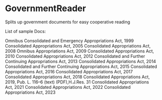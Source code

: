 # GovernmentReader
 Splits up government documents for easy cooperative reading

List of sample Docs:

Omnibus Consolidated and Emergency Appropriations Act, 1999
Consolidated Appropriations Act, 2005
Consolidated Appropriations Act, 2008
Omnibus Appropriations Act, 2009
Consolidated Appropriations Act, 2010
Consolidated Appropriations Act, 2012
Consolidated and Further Continuing Appropriations Act, 2013
Consolidated Appropriations Act, 2014
Consolidated and Further Continuing Appropriations Act, 2015
Consolidated Appropriations Act, 2016
Consolidated Appropriations Act, 2017
Consolidated Appropriations Act, 2018
Consolidated Appropriations Act, 2019, Pub. L. 116–6 (text) (PDF),H.J.Res. 31
Consolidated Appropriations Act, 2021
Consolidated Appropriations Act, 2022
Consolidated Appropriations Act, 2023
